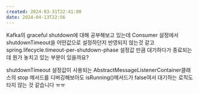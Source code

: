 ```yaml
---
created: 2024-03-31T22:41:00
date: 2024-04-13T22:56
---
```

Kafka의 graceful shutdown에 대해 공부해보고 있는데 Consumer 설정에서 shutdownTimeout을 어떤값으로 설정하던지 반영되지 않는것 같고 spring.lifecycle.timeout-per-shutdown-phase 설정값 만큼 대기하다가 종료되는데 뭔가 놓치고 있는 부분이 있을까요?

shutdownTimeout 설정값이 사용되는 AbstractMessageListenerContainer클래스의 stop 메서드를 디버깅해보아도 isRunning()메서드가 false여서 대기하는 로직도 타지 않는 것 같습니다 ㅠㅠ